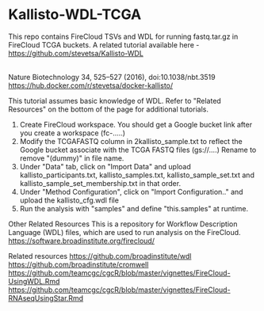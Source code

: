 # Kallisto-WDL-TCGA
This repo contains FireCloud TSVs and WDL for running fastq.tar.gz in FireCloud TCGA buckets. A related tutorial available here - https://github.com/stevetsa/Kallisto-WDL 

<br>Nature Biotechnology 34, 525–527 (2016), doi:10.1038/nbt.3519
<br>https://hub.docker.com/r/stevetsa/docker-kallisto/

This tutorial assumes basic knowledge of WDL.  Refer to "Related Resources" on the bottom of the page for additional tutorials.

1) Create FireCloud workspace.  You should get a Google bucket link after you create a workspace (fc-.....)
2) Modify the TCGAFASTQ column in 2kallisto_sample.txt to reflect the Google bucket associate with the TCGA FASTQ files (gs://....)
   Rename to remove "(dummy)" in file name.
3) Under "Data" tab, click on "Import Data" and upload kallisto_participants.txt, kallisto_samples.txt, kallisto_sample_set.txt and kallisto_sample_set_membership.txt in that order.
4) Under "Method Configuration", click on "Import Configuration.." and upload the kallisto_cfg.wdl file
5) Run the analysis with "samples" and define "this.samples" at runtime.

Other Related Resources
This is a repository for Workflow Description Language (WDL) files, which are used to run analysis on the FireCloud.
https://software.broadinstitute.org/firecloud/

Related resources
https://github.com/broadinstitute/wdl https://github.com/broadinstitute/cromwell https://github.com/teamcgc/cgcR/blob/master/vignettes/FireCloud-UsingWDL.Rmd https://github.com/teamcgc/cgcR/blob/master/vignettes/FireCloud-RNAseqUsingStar.Rmd
